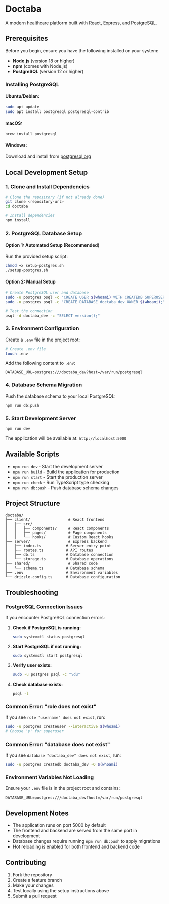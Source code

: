 # Doctaba

A modern healthcare platform built with React, Express, and PostgreSQL.

## Prerequisites

Before you begin, ensure you have the following installed on your system:

- **Node.js** (version 18 or higher)
- **npm** (comes with Node.js)
- **PostgreSQL** (version 12 or higher)

### Installing PostgreSQL

#### Ubuntu/Debian:
```bash
sudo apt update
sudo apt install postgresql postgresql-contrib
```

#### macOS:
```bash
brew install postgresql
```

#### Windows:
Download and install from [postgresql.org](https://www.postgresql.org/download/windows/)

## Local Development Setup

### 1. Clone and Install Dependencies

```bash
# Clone the repository (if not already done)
git clone <repository-url>
cd doctaba

# Install dependencies
npm install
```

### 2. PostgreSQL Database Setup

#### Option 1: Automated Setup (Recommended)
Run the provided setup script:

```bash
chmod +x setup-postgres.sh
./setup-postgres.sh
```

#### Option 2: Manual Setup
```bash
# Create PostgreSQL user and database
sudo -u postgres psql -c "CREATE USER $(whoami) WITH CREATEDB SUPERUSER;"
sudo -u postgres psql -c "CREATE DATABASE doctaba_dev OWNER $(whoami);"

# Test the connection
psql -d doctaba_dev -c "SELECT version();"
```

### 3. Environment Configuration

Create a `.env` file in the project root:

```bash
# Create .env file
touch .env
```

Add the following content to `.env`:

```env
DATABASE_URL=postgres:///doctaba_dev?host=/var/run/postgresql
```

### 4. Database Schema Migration

Push the database schema to your local PostgreSQL:

```bash
npm run db:push
```

### 5. Start Development Server

```bash
npm run dev
```

The application will be available at: `http://localhost:5000`

## Available Scripts

- `npm run dev` - Start the development server
- `npm run build` - Build the application for production
- `npm run start` - Start the production server
- `npm run check` - Run TypeScript type checking
- `npm run db:push` - Push database schema changes

## Project Structure

```
doctaba/
├── client/                 # React frontend
│   ├── src/
│   │   ├── components/     # React components
│   │   ├── pages/          # Page components
│   │   └── hooks/          # Custom React hooks
├── server/                 # Express backend
│   ├── index.ts           # Server entry point
│   ├── routes.ts          # API routes
│   ├── db.ts              # Database connection
│   └── storage.ts         # Database operations
├── shared/                 # Shared code
│   └── schema.ts          # Database schema
├── .env                   # Environment variables
└── drizzle.config.ts      # Database configuration
```

## Troubleshooting

### PostgreSQL Connection Issues

If you encounter PostgreSQL connection errors:

1. **Check if PostgreSQL is running:**
   ```bash
   sudo systemctl status postgresql
   ```

2. **Start PostgreSQL if not running:**
   ```bash
   sudo systemctl start postgresql
   ```

3. **Verify user exists:**
   ```bash
   sudo -u postgres psql -c "\du"
   ```

4. **Check database exists:**
   ```bash
   psql -l
   ```

### Common Error: "role does not exist"

If you see `role "username" does not exist`, run:

```bash
sudo -u postgres createuser --interactive $(whoami)
# Choose 'y' for superuser
```

### Common Error: "database does not exist"

If you see `database "doctaba_dev" does not exist`, run:

```bash
sudo -u postgres createdb doctaba_dev -O $(whoami)
```

### Environment Variables Not Loading

Ensure your `.env` file is in the project root and contains:

```env
DATABASE_URL=postgres:///doctaba_dev?host=/var/run/postgresql
```

## Development Notes

- The application runs on port 5000 by default
- The frontend and backend are served from the same port in development
- Database changes require running `npm run db:push` to apply migrations
- Hot reloading is enabled for both frontend and backend code

## Contributing

1. Fork the repository
2. Create a feature branch
3. Make your changes
4. Test locally using the setup instructions above
5. Submit a pull request
